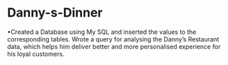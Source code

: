 # Danny-s-Dinner
•Created a Database using My SQL and inserted the values to the corresponding tables. Wrote a query for analysing the Danny’s Restaurant data, which helps him deliver better and more personalised experience for his loyal customers.
